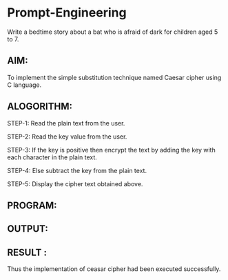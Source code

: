 # Prompt-Engineering
Write a bedtime story about a bat who is afraid of dark for children aged 5 to 7.

## AIM:
To implement the simple substitution technique named Caesar cipher using C language.

## ALOGORITHM:

STEP-1: Read the plain text from the user.

STEP-2: Read the key value from the user.

STEP-3: If the key is positive then encrypt the text by adding the key with each character in the plain text.

STEP-4: Else subtract the key from the plain text.

STEP-5: Display the cipher text obtained above.

## PROGRAM:

## OUTPUT:

## RESULT :
 Thus the implementation of ceasar cipher had been executed successfully.
